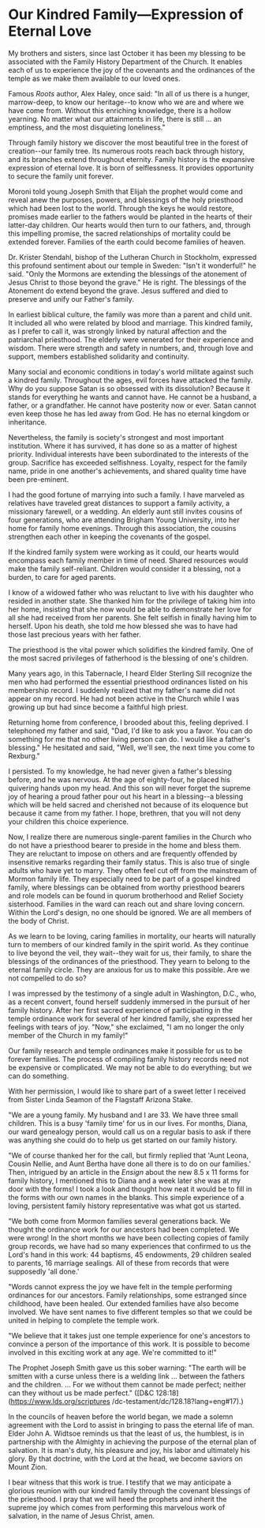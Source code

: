 # Our Kindred Family—Expression of Eternal Love

My brothers and sisters, since last October it has been my blessing to be
associated with the Family History Department of the Church. It enables each
of us to experience the joy of the covenants and the ordinances of the temple
as we make them available to our loved ones.

Famous _Roots_ author, Alex Haley, once said: "In all of us there is a hunger,
marrow-deep, to know our heritage--to know who we are and where we have come
from. Without this enriching knowledge, there is a hollow yearning. No matter
what our attainments in life, there is still ... an emptiness, and the most
disquieting loneliness."

Through family history we discover the most beautiful tree in the forest of
creation--our family tree. Its numerous roots reach back through history, and
its branches extend throughout eternity. Family history is the expansive
expression of eternal love. It is born of selflessness. It provides
opportunity to secure the family unit forever.

Moroni told young Joseph Smith that Elijah the prophet would come and reveal
anew the purposes, powers, and blessings of the holy priesthood which had been
lost to the world. Through the keys he would restore, promises made earlier to
the fathers would be planted in the hearts of their latter-day children. Our
hearts would then turn to our fathers, and, through this impelling promise,
the sacred relationships of mortality could be extended forever. Families of
the earth could become families of heaven.

Dr. Krister Stendahl, bishop of the Lutheran Church in Stockholm, expressed
this profound sentiment about our temple in Sweden: "Isn't it wonderful!" he
said. "Only the Mormons are extending the blessings of the atonement of Jesus
Christ to those beyond the grave." He is right. The blessings of the Atonement
do extend beyond the grave. Jesus suffered and died to preserve and unify our
Father's family.

In earliest biblical culture, the family was more than a parent and child
unit. It included all who were related by blood and marriage. This kindred
family, as I prefer to call it, was strongly linked by natural affection and
the patriarchal priesthood. The elderly were venerated for their experience
and wisdom. There were strength and safety in numbers, and, through love and
support, members established solidarity and continuity.

Many social and economic conditions in today's world militate against such a
kindred family. Throughout the ages, evil forces have attacked the family. Why
do you suppose Satan is so obsessed with its dissolution? Because it stands
for everything he wants and cannot have. He cannot be a husband, a father, or
a grandfather. He cannot have posterity now or ever. Satan cannot even keep
those he has led away from God. He has no eternal kingdom or inheritance.

Nevertheless, the family is society's strongest and most important
institution. Where it has survived, it has done so as a matter of highest
priority. Individual interests have been subordinated to the interests of the
group. Sacrifice has exceeded selfishness. Loyalty, respect for the family
name, pride in one another's achievements, and shared quality time have been
pre-eminent.

I had the good fortune of marrying into such a family. I have marveled as
relatives have traveled great distances to support a family activity, a
missionary farewell, or a wedding. An elderly aunt still invites cousins of
four generations, who are attending Brigham Young University, into her home
for family home evenings. Through this association, the cousins strengthen
each other in keeping the covenants of the gospel.

If the kindred family system were working as it could, our hearts would
encompass each family member in time of need. Shared resources would make the
family self-reliant. Children would consider it a blessing, not a burden, to
care for aged parents.

I know of a widowed father who was reluctant to live with his daughter who
resided in another state. She thanked him for the privilege of taking him into
her home, insisting that she now would be able to demonstrate her love for all
she had received from her parents. She felt selfish in finally having him to
herself. Upon his death, she told me how blessed she was to have had those
last precious years with her father.

The priesthood is the vital power which solidifies the kindred family. One of
the most sacred privileges of fatherhood is the blessing of one's children.

Many years ago, in this Tabernacle, I heard Elder Sterling Sill recognize the
men who had performed the essential priesthood ordinances listed on his
membership record. I suddenly realized that my father's name did not appear on
my record. He had not been active in the Church while I was growing up but had
since become a faithful high priest.

Returning home from conference, I brooded about this, feeling deprived. I
telephoned my father and said, "Dad, I'd like to ask you a favor. You can do
something for me that no other living person can do. I would like a father's
blessing." He hesitated and said, "Well, we'll see, the next time you come to
Rexburg."

I persisted. To my knowledge, he had never given a father's blessing before,
and he was nervous. At the age of eighty-four, he placed his quivering hands
upon my head. And this son will never forget the supreme joy of hearing a
proud father pour out his heart in a blessing--a blessing which will be held
sacred and cherished not because of its eloquence but because it came from my
father. I hope, brethren, that you will not deny your children this choice
experience.

Now, I realize there are numerous single-parent families in the Church who do
not have a priesthood bearer to preside in the home and bless them. They are
reluctant to impose on others and are frequently offended by insensitive
remarks regarding their family status. This is also true of single adults who
have yet to marry. They often feel cut off from the mainstream of Mormon
family life. They especially need to be part of a gospel kindred family, where
blessings can be obtained from worthy priesthood bearers and role models can
be found in quorum brotherhood and Relief Society sisterhood. Families in the
ward can reach out and share loving concern. Within the Lord's design, no one
should be ignored. We are all members of the body of Christ.

As we learn to be loving, caring families in mortality, our hearts will
naturally turn to members of our kindred family in the spirit world. As they
continue to live beyond the veil, they wait--they wait for us, their family,
to share the blessings of the ordinances of the priesthood. They yearn to
belong to the eternal family circle. They are anxious for us to make this
possible. Are we not compelled to do so?

I was impressed by the testimony of a single adult in Washington, D.C., who,
as a recent convert, found herself suddenly immersed in the pursuit of her
family history. After her first sacred experience of participating in the
temple ordinance work for several of her kindred family, she expressed her
feelings with tears of joy. "Now," she exclaimed, "I am no longer the only
member of the Church in my family!"

Our family research and temple ordinances make it possible for us to be
forever families. The process of compiling family history records need not be
expensive or complicated. We may not be able to do everything; but we can do
something.

With her permission, I would like to share part of a sweet letter I received
from Sister Linda Seamon of the Flagstaff Arizona Stake.

"We are a young family. My husband and I are 33. We have three small children.
This is a busy 'family time' for us in our lives. For months, Diana, our ward
genealogy person, would call us on a regular basis to ask if there was
anything she could do to help us get started on our family history.

"We of course thanked her for the call, but firmly replied that 'Aunt Leona,
Cousin Nellie, and Aunt Bertha have done all there is to do on our families.'
Then, intrigued by an article in the _Ensign_ about the new 8.5 x 11 forms for
family history, I mentioned this to Diana and a week later she was at my door
with the forms! I took a look and thought how neat it would be to fill in the
forms with our own names in the blanks. This simple experience of a loving,
persistent family history representative was what got us started.

"We both come from Mormon families several generations back. We thought the
ordinance work for our ancestors had been completed. We were wrong! In the
short months we have been collecting copies of family group records, we have
had so many experiences that confirmed to us the Lord's hand in this work: 44
baptisms, 45 endowments, 29 children sealed to parents, 16 marriage sealings.
All of these from records that were supposedly 'all done.'

"Words cannot express the joy we have felt in the temple performing ordinances
for our ancestors. Family relationships, some estranged since childhood, have
been healed. Our extended families have also become involved. We have sent
names to five different temples so that we could be united in helping to
complete the temple work.

"We believe that it takes just one temple experience for one's ancestors to
convince a person of the importance of this work. It is possible to become
involved in this exciting work at any age. We're committed to it!"

The Prophet Joseph Smith gave us this sober warning: "The earth will be
smitten with a curse unless there is a welding link ... between the fathers and
the children. ... For we without them cannot be made perfect; neither can they
without us be made perfect." ([D&amp;C 128:18](https://www.lds.org/scriptures
/dc-testament/dc/128.18?lang=eng#17).)

In the councils of heaven before the world began, we made a solemn agreement
with the Lord to assist in bringing to pass the eternal life of man. Elder
John A. Widtsoe reminds us that the least of us, the humblest, is in
partnership with the Almighty in achieving the purpose of the eternal plan of
salvation. It is man's duty, his pleasure and joy, his labor and ultimately
his glory. By that doctrine, with the Lord at the head, we become saviors on
Mount Zion.

I bear witness that this work is true. I testify that we may anticipate a
glorious reunion with our kindred family through the covenant blessings of the
priesthood. I pray that we will heed the prophets and inherit the supreme joy
which comes from performing this marvelous work of salvation, in the name of
Jesus Christ, amen.

